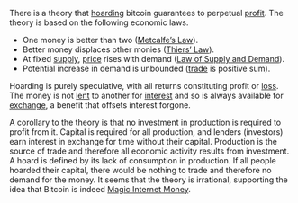 There is a theory that [hoarding](Glossary#hoard) bitcoin guarantees to perpetual [profit](Glossary#profit). The theory is based on the following economic laws.

* One money is better than two ([Metcalfe’s Law](https://en.wikipedia.org/wiki/Metcalfe%27s_law)).
* Better money displaces other monies ([Thiers’ Law](https://en.wikipedia.org/wiki/Gresham%27s_law#Reverse_of_Gresham's_Law_(Thiers'_Law))).
* At fixed [supply](Glossary#supply), [price](Glossary#price) rises with demand ([Law of Supply and Demand](https://en.wikipedia.org/wiki/Supply_and_demand)).
* Potential increase in demand is unbounded ([trade](Glossary#trade) is positive sum).

Hoarding is purely speculative, with all returns constituting profit or [loss](Glossary#loss). The money is not [lent](Glossary#lend) to another for [interest](Glossary#interest) and so is always available for [exchange](Glossary#exchange), a benefit that offsets interest forgone.

A corollary to the theory is that no investment in production is required to profit from it. Capital is required for all production, and lenders (investors) earn interest in exchange for time without their capital. Production is the source of trade and therefore all economic activity results from investment. A hoard is defined by its lack of consumption in production. If all people hoarded their capital, there would be nothing to trade and therefore no demand for the money. It seems that the theory is irrational, supporting the idea that Bitcoin is indeed [Magic Internet Money](https://medium.com/@paulbars/magic-internet-money-how-a-reddit-ad-made-bitcoin-hit-1000-and-inspired-south-parks-art-b414ec7a5598).